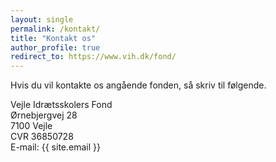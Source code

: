 ```yaml
---
layout: single
permalink: /kontakt/
title: "Kontakt os"
author_profile: true
redirect_to: https://www.vih.dk/fond/
---
```


Hvis du vil kontakte os angående fonden, så skriv til følgende.

Vejle Idrætsskolers Fond<br>
Ørnebjergvej 28<br>
7100 Vejle<br>
CVR 36850728<br>
E-mail: {{ site.email }}
